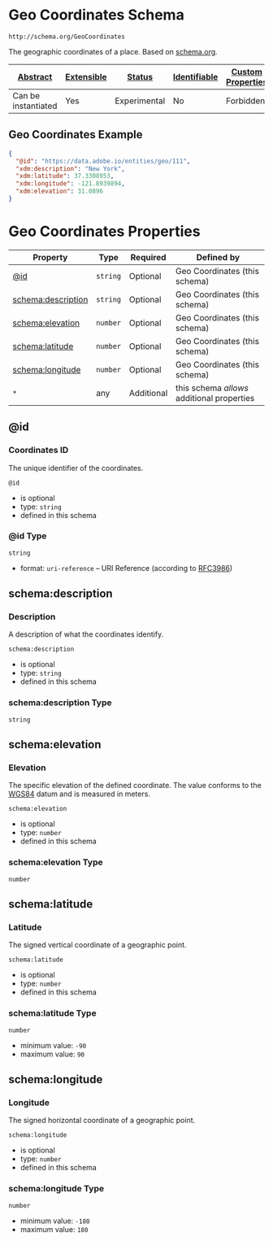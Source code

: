 
# Geo Coordinates Schema

```
http://schema.org/GeoCoordinates
```

The geographic coordinates of a place. Based on [schema.org](http://schema.org/GeoCoordinates).

| [Abstract](../../../abstract.md) | [Extensible](../../../extensions.md) | [Status](../../../status.md) | [Identifiable](../../../id.md) | [Custom Properties](../../../extensions.md) | [Additional Properties](../../../extensions.md) | Defined In |
|----------------------------------|--------------------------------------|------------------------------|--------------------------------|---------------------------------------------|-------------------------------------------------|------------|
| Can be instantiated | Yes | Experimental | No | Forbidden | Permitted | [external/schema/geocoordinates.schema.json](external/schema/geocoordinates.schema.json) |

## Geo Coordinates Example
```json
{
  "@id": "https://data.adobe.io/entities/geo/111",
  "xdm:description": "New York",
  "xdm:latitude": 37.3308953,
  "xdm:longitude": -121.8939894,
  "xdm:elevation": 31.0896
}
```

# Geo Coordinates Properties

| Property | Type | Required | Defined by |
|----------|------|----------|------------|
| [@id](#id) | `string` | Optional | Geo Coordinates (this schema) |
| [schema:description](#schemadescription) | `string` | Optional | Geo Coordinates (this schema) |
| [schema:elevation](#schemaelevation) | `number` | Optional | Geo Coordinates (this schema) |
| [schema:latitude](#schemalatitude) | `number` | Optional | Geo Coordinates (this schema) |
| [schema:longitude](#schemalongitude) | `number` | Optional | Geo Coordinates (this schema) |
| `*` | any | Additional | this schema *allows* additional properties |

## @id
### Coordinates ID

The unique identifier of the coordinates.

`@id`
* is optional
* type: `string`
* defined in this schema

### @id Type


`string`
* format: `uri-reference` – URI Reference (according to [RFC3986](https://tools.ietf.org/html/rfc3986))






## schema:description
### Description

A description of what the coordinates identify.

`schema:description`
* is optional
* type: `string`
* defined in this schema

### schema:description Type


`string`






## schema:elevation
### Elevation

The specific elevation of the defined coordinate. The value conforms to the [WGS84](http://gisgeography.com/wgs84-world-geodetic-system/) datum and is measured in meters.

`schema:elevation`
* is optional
* type: `number`
* defined in this schema

### schema:elevation Type


`number`






## schema:latitude
### Latitude

The signed vertical coordinate of a geographic point.

`schema:latitude`
* is optional
* type: `number`
* defined in this schema

### schema:latitude Type


`number`
* minimum value: `-90`
* maximum value: `90`





## schema:longitude
### Longitude

The signed horizontal coordinate of a geographic point.

`schema:longitude`
* is optional
* type: `number`
* defined in this schema

### schema:longitude Type


`number`
* minimum value: `-180`
* maximum value: `180`





